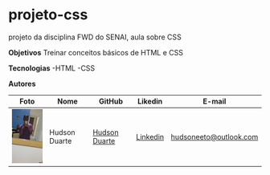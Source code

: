 # projeto-css
projeto da disciplina FWD do SENAI, aula sobre CSS

**Objetivos**
Treinar conceitos básicos de HTML e CSS


**Tecnologias**
-HTML
-CSS

**Autores**

Foto | Nome | GitHub | Likedin | E-mail
---- | ---- | ------ | ------- | ------
<img src="./docs/foto.jpeg" width="100px">  | Hudson Duarte | [Hudson Duarte](https://github.com/huduarte) | [Linkedin](https://www.linkedin.com/in/hudson-duarte-345107186/) | hudsoneeto@outlook.com